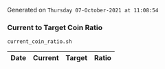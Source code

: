Generated on `Thursday 07-October-2021 at 11:08:54`

### Current to Target Coin Ratio
`current_coin_ratio.sh`

Date|Current|Target|Ratio
---|---|---|---
